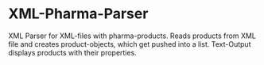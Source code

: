 # XML-Pharma-Parser
XML Parser for XML-files with pharma-products. Reads products from XML file and creates product-objects, which get pushed into a list. Text-Output displays products with their properties.
